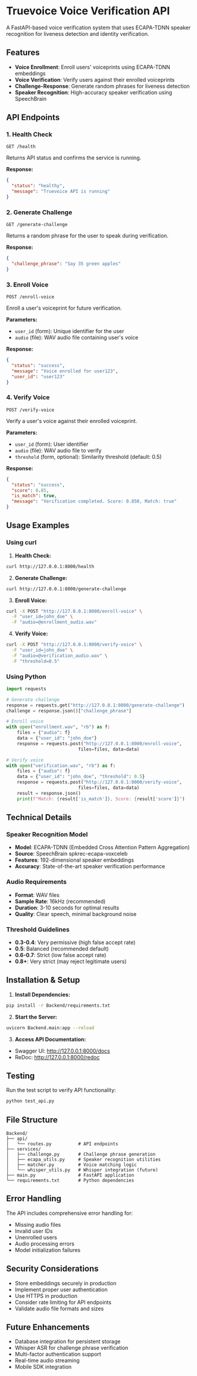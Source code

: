 # Truevoice Voice Verification API

A FastAPI-based voice verification system that uses ECAPA-TDNN speaker recognition for liveness detection and identity verification.

## Features

- **Voice Enrollment**: Enroll users' voiceprints using ECAPA-TDNN embeddings
- **Voice Verification**: Verify users against their enrolled voiceprints
- **Challenge-Response**: Generate random phrases for liveness detection
- **Speaker Recognition**: High-accuracy speaker verification using SpeechBrain

## API Endpoints

### 1. Health Check
```
GET /health
```
Returns API status and confirms the service is running.

**Response:**
```json
{
  "status": "healthy",
  "message": "Truevoice API is running"
}
```

### 2. Generate Challenge
```
GET /generate-challenge
```
Returns a random phrase for the user to speak during verification.

**Response:**
```json
{
  "challenge_phrase": "Say 35 green apples"
}
```

### 3. Enroll Voice
```
POST /enroll-voice
```
Enroll a user's voiceprint for future verification.

**Parameters:**
- `user_id` (form): Unique identifier for the user
- `audio` (file): WAV audio file containing user's voice

**Response:**
```json
{
  "status": "success",
  "message": "Voice enrolled for user123",
  "user_id": "user123"
}
```

### 4. Verify Voice
```
POST /verify-voice
```
Verify a user's voice against their enrolled voiceprint.

**Parameters:**
- `user_id` (form): User identifier
- `audio` (file): WAV audio file to verify
- `threshold` (form, optional): Similarity threshold (default: 0.5)

**Response:**
```json
{
  "status": "success",
  "score": 0.85,
  "is_match": true,
  "message": "Verification completed. Score: 0.850, Match: true"
}
```

## Usage Examples

### Using curl

1. **Health Check:**
```bash
curl http://127.0.0.1:8000/health
```

2. **Generate Challenge:**
```bash
curl http://127.0.0.1:8000/generate-challenge
```

3. **Enroll Voice:**
```bash
curl -X POST "http://127.0.0.1:8000/enroll-voice" \
  -F "user_id=john_doe" \
  -F "audio=@enrollment_audio.wav"
```

4. **Verify Voice:**
```bash
curl -X POST "http://127.0.0.1:8000/verify-voice" \
  -F "user_id=john_doe" \
  -F "audio=@verification_audio.wav" \
  -F "threshold=0.5"
```

### Using Python

```python
import requests

# Generate challenge
response = requests.get("http://127.0.0.1:8000/generate-challenge")
challenge = response.json()["challenge_phrase"]

# Enroll voice
with open("enrollment.wav", "rb") as f:
    files = {"audio": f}
    data = {"user_id": "john_doe"}
    response = requests.post("http://127.0.0.1:8000/enroll-voice", 
                           files=files, data=data)

# Verify voice
with open("verification.wav", "rb") as f:
    files = {"audio": f}
    data = {"user_id": "john_doe", "threshold": 0.5}
    response = requests.post("http://127.0.0.1:8000/verify-voice", 
                           files=files, data=data)
    result = response.json()
    print(f"Match: {result['is_match']}, Score: {result['score']}")
```

## Technical Details

### Speaker Recognition Model
- **Model**: ECAPA-TDNN (Embedded Cross Attention Pattern Aggregation)
- **Source**: SpeechBrain spkrec-ecapa-voxceleb
- **Features**: 192-dimensional speaker embeddings
- **Accuracy**: State-of-the-art speaker verification performance

### Audio Requirements
- **Format**: WAV files
- **Sample Rate**: 16kHz (recommended)
- **Duration**: 3-10 seconds for optimal results
- **Quality**: Clear speech, minimal background noise

### Threshold Guidelines
- **0.3-0.4**: Very permissive (high false accept rate)
- **0.5**: Balanced (recommended default)
- **0.6-0.7**: Strict (low false accept rate)
- **0.8+**: Very strict (may reject legitimate users)

## Installation & Setup

1. **Install Dependencies:**
```bash
pip install -r Backend/requirements.txt
```

2. **Start the Server:**
```bash
uvicorn Backend.main:app --reload
```

3. **Access API Documentation:**
- Swagger UI: http://127.0.0.1:8000/docs
- ReDoc: http://127.0.0.1:8000/redoc

## Testing

Run the test script to verify API functionality:
```bash
python test_api.py
```

## File Structure

```
Backend/
├── api/
│   └── routes.py          # API endpoints
├── services/
│   ├── challenge.py       # Challenge phrase generation
│   ├── ecapa_utils.py     # Speaker recognition utilities
│   ├── matcher.py         # Voice matching logic
│   └── whisper_utils.py   # Whisper integration (future)
├── main.py                # FastAPI application
└── requirements.txt       # Python dependencies
```

## Error Handling

The API includes comprehensive error handling for:
- Missing audio files
- Invalid user IDs
- Unenrolled users
- Audio processing errors
- Model initialization failures

## Security Considerations

- Store embeddings securely in production
- Implement proper user authentication
- Use HTTPS in production
- Consider rate limiting for API endpoints
- Validate audio file formats and sizes

## Future Enhancements

- Database integration for persistent storage
- Whisper ASR for challenge phrase verification
- Multi-factor authentication support
- Real-time audio streaming
- Mobile SDK integration 